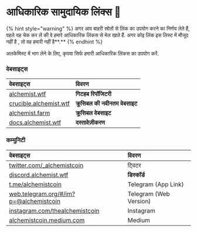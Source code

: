 # आधिकारिक सामुदायिक लिंक्स 🔗

{% hint style="warning" %}
अगर आप बाहरी स्रोतों से लिंक का उपयोग करने का निर्णय लेते हैं, पहले यह चेक कर लें की वे हमारे आधिकारिक लिंकस से मेल खाते हैं. अगर कोइ लिंक इस लिस्ट में मौजूद नहीं है , तो वह हमारी नहीं है**.**
{% endhint %}

अलकेमिस्ट में भाग लेने के लिए, कृपया सिर्फ हमारी आधिकारिक लिंकस का उपयोग करें.

### **वेबसाइट्स**

| **वेबसाइट्स** | विवरण |
| :--- | :--- |
| [alchemist.wtf](http://alchemist.wtf) | **गिटहब रिपॉजिटरी** |
| [crucible.alchemist.wtf](https://crucible.alchemist.wtf/) | **क्रूसिबल की नवीनतम वेबसाइट** |
| [alchemist.farm](https://alchemist.farm) | **क्रूसिबल वेबसाइट** |
| [docs.alchemist.wtf](https://docs.alchemist.wtf) | **दस्तावेज़ीकरण** |

### **कम्युनिटी**

| **वेबसाइट्स** | विवरण |
| :--- | :--- |
| [twitter.com/\_alchemistcoin](https://twitter.com/_alchemistcoin) | ट्विटर |
| [discord.alchemist.wtf](http://discord.alchemist.wtf) | **डिस्कॉर्ड** |
| [t.me/alchemistcoin](https://t.me/alchemistcoin) | Telegram \(App Link\) |
| [web.telegram.org/\#/im?p=@alchemistcoin](https://web.telegram.org/#/im?p=@alchemistcoin) | Telegram \(Web Version\) |
| [instagram.com/thealchemistcoin](https://www.instagram.com/thealchemistcoin/) | Instagram |
| [alchemistcoin.medium.com](https://alchemistcoin.medium.com/) | Medium |



